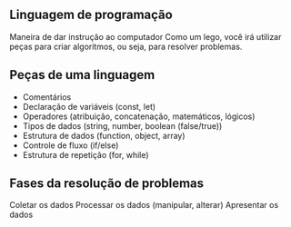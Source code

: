 ## Linguagem de programação

Maneira de dar instrução ao computador
Como um lego, você irá utilizar peças para criar algoritmos, ou seja, para resolver problemas.

## Peças de uma linguagem

- Comentários
- Declaração de variáveis (const, let)
- Operadores (atribuição, concatenação, matemáticos, lógicos)
- Tipos de dados (string, number, boolean (false/true))
- Estrutura de dados (function, object, array)
- Controle de fluxo (if/else)
- Estrutura de repetição (for, while)

## Fases da resolução de problemas

Coletar os dados
Processar os dados (manipular, alterar)
Apresentar os dados